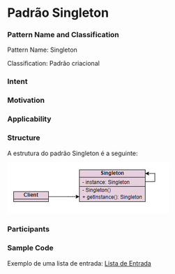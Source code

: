 # Padrão Singleton

### Pattern Name and Classification

Pattern Name: Singleton

Classification: Padrão criacional

### Intent



### Motivation



### Applicability



### Structure

A estrutura do padrão Singleton é a seguinte:

![imagem](https://github.com/10Daniele/Padroes_Projeto/blob/master/Singleton/Structure.png)

### Participants



### Sample Code

Exemplo de uma lista de entrada: [Lista de Entrada](https://github.com/10Daniele/Padroes_Projeto/tree/master/Singleton/ListaEntrada)
